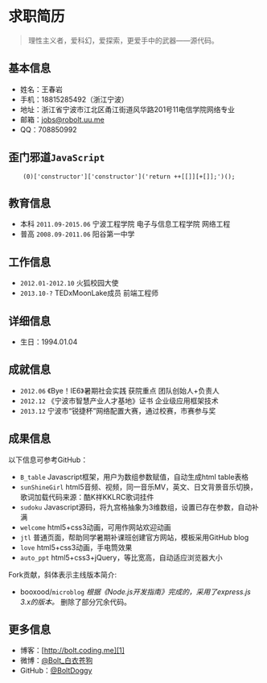 # 求职简历

> 理性主义者，爱科幻，爱探索，更爱手中的武器——源代码。

## 基本信息

* 姓名：王春岩
* 手机：18815285492（浙江宁波）
* 地址：浙江省宁波市江北区甬江街道风华路201号11电信学院网络专业
* 邮箱：jobs@robolt.uu.me
* QQ：708850992

## 歪门邪道`JavaScript`

		(0)['constructor']['constructor']('return ++[[]][+[]];')();

## 教育信息

* 本科 `2011.09-2015.06` 宁波工程学院 电子与信息工程学院 网络工程
* 普高 `2008.09-2011.06` 阳谷第一中学

## 工作信息

* `2012.01-2012.10` 火狐校园大使
* `2013.10-?` TEDxMoonLake成员 前端工程师

## 详细信息

* 生日：1994.01.04

## 成就信息

* `2012.06` 《Bye！IE6》暑期社会实践 获院重点 团队创始人+负责人
* `2012.12` 《宁波市智慧产业人才基地》证书 企业级应用框架技术
* `2013.12` 宁波市“锐捷杯”网络配置大赛，通过校赛，市赛参与奖

## 成果信息 

以下信息可参考GitHub：

* `B_table` Javascript框架，用户为数组参数赋值，自动生成html table表格
* `sunShineGirl` html5音频、视频，同一音乐MV，英文、日文背景音乐切换，歌词加载代码来源：酷K祥KKLRC歌词挂件
* `sudoku` Javascript源码，将九宫格抽象为3维数组，设置已存在参数，自动补满
* `welcome` html5+css3动画，可用作网站欢迎动画
* `jtl` 普通页面，帮助同学暑期补课班创建官方网站，模板采用GitHub blog
* `love` html5+css3动画，手电筒效果
* `auto_ppt` html5+css3+jQuery，等比宽高，自动适应浏览器大小

Fork贡献，斜体表示主线版本简介:

*  booxood/`microblog` *根据《Node.js开发指南》完成的，采用了express.js 3.x的版本。* 删除了部分冗余代码。

## 更多信息

* 博客：[http://bolt.coding.me][1]
* 微博：[@Bolt_白衣苍狗][2]
* GitHub：[@BoltDoggy][3]



[1]: http://bolt.coding.me "coding"
[2]: http://weibo.com/clbolt "新浪：@Bolt_白衣苍狗"
[3]: http://github.com/BoltDoggy "Bolt"
